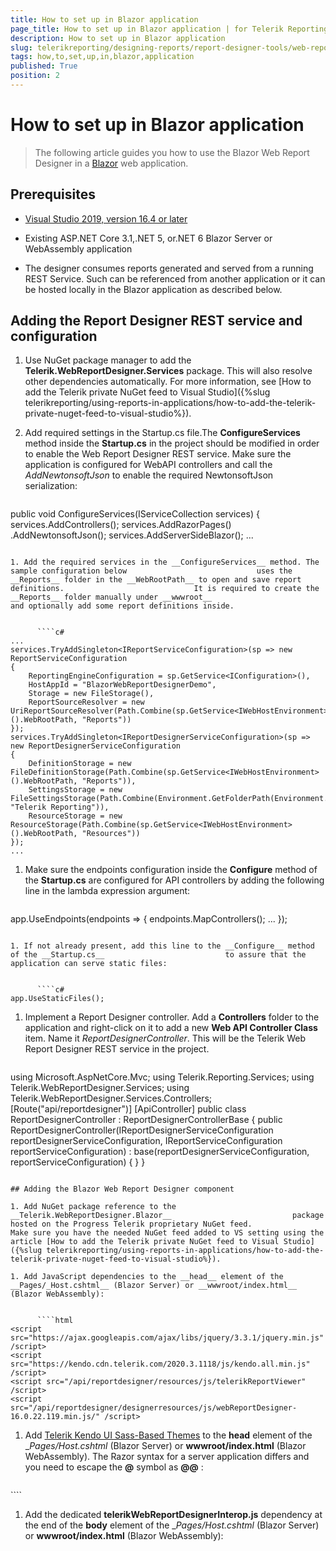 ```yaml
---
title: How to set up in Blazor application
page_title: How to set up in Blazor application | for Telerik Reporting Documentation
description: How to set up in Blazor application
slug: telerikreporting/designing-reports/report-designer-tools/web-report-designer/how-to-set-up-in-blazor-application
tags: how,to,set,up,in,blazor,application
published: True
position: 2
---
```


# How to set up in Blazor application



> The following article guides you how to use the Blazor Web Report Designer in a                      [Blazor](https://dotnet.microsoft.com/apps/aspnet/web-apps/blazor)                      web application.                 

## Prerequisites

* [Visual Studio 2019, version 16.4 or later](https://www.visualstudio.com/vs/) 

* Existing ASP.NET Core 3.1,.NET 5, or.NET 6 Blazor Server or WebAssembly application                         

* The designer consumes reports generated and served from a running REST Service.                             Such can be referenced from another application or it can be hosted locally in the Blazor application as described below.                         

## Adding the Report Designer REST service and configuration

1. Use NuGet package manager to add the __Telerik.WebReportDesigner.Services__ package. This will also resolve                             other dependencies automatically. For more information, see                             [How to add the Telerik private NuGet feed to Visual Studio]({%slug telerikreporting/using-reports-in-applications/how-to-add-the-telerik-private-nuget-feed-to-visual-studio%}).                         

1. Add required settings in the Startup.cs file.The __ConfigureServices__ method inside the __Startup.cs__ in the project                             should be modified in order to enable the Web Report Designer REST service. Make sure the application                             is configured for WebAPI controllers and call the *AddNewtonsoftJson*                             to enable the required NewtonsoftJson serialization:                         

    
      ````c#
public void ConfigureServices(IServiceCollection services)
{
    services.AddControllers();
    services.AddRazorPages()
     .AddNewtonsoftJson();
    services.AddServerSideBlazor();
 ...
````

1. Add the required services in the __ConfigureServices__ method. The sample configuration below                             uses the __Reports__ folder in the __WebRootPath__ to open and save report definitions.                             It is required to create the __Reports__ folder manually under __wwwroot__                           and optionally add some report definitions inside.                         

    
      ````c#
...
services.TryAddSingleton<IReportServiceConfiguration>(sp => new ReportServiceConfiguration
{
    ReportingEngineConfiguration = sp.GetService<IConfiguration>(),
    HostAppId = "BlazorWebReportDesignerDemo",
    Storage = new FileStorage(),
    ReportSourceResolver = new UriReportSourceResolver(Path.Combine(sp.GetService<IWebHostEnvironment>().WebRootPath, "Reports"))
});
services.TryAddSingleton<IReportDesignerServiceConfiguration>(sp => new ReportDesignerServiceConfiguration
{
    DefinitionStorage = new FileDefinitionStorage(Path.Combine(sp.GetService<IWebHostEnvironment>().WebRootPath, "Reports")),
    SettingsStorage = new FileSettingsStorage(Path.Combine(Environment.GetFolderPath(Environment.SpecialFolder.ApplicationData), "Telerik Reporting")),
    ResourceStorage = new ResourceStorage(Path.Combine(sp.GetService<IWebHostEnvironment>().WebRootPath, "Resources"))
});
...
````

1. Make sure the endpoints configuration inside the __Configure__ method of the                             __Startup.cs__ are configured for API controllers by adding the following line in the                             lambda expression argument:                         

    
      ````c#
app.UseEndpoints(endpoints =>
{
    endpoints.MapControllers();
 ...
});
````

1. If not already present, add this line to the __Configure__ method of the __Startup.cs__                           to assure that the application can serve static files:                         

    
      ````c#
app.UseStaticFiles();
````

1. Implement a Report Designer controller. Add a __Controllers__ folder to the application                             and right-click on it to add a new __Web API Controller Class__ item.                             Name it *ReportDesignerController*. This will be the Telerik Web Report Designer REST service in the                             project.                         

    
      ````c#
using Microsoft.AspNetCore.Mvc;
using Telerik.Reporting.Services;
using Telerik.WebReportDesigner.Services;
using Telerik.WebReportDesigner.Services.Controllers;
[Route("api/reportdesigner")]
[ApiController]
public class ReportDesignerController : ReportDesignerControllerBase
{
    public ReportDesignerController(IReportDesignerServiceConfiguration reportDesignerServiceConfiguration, IReportServiceConfiguration reportServiceConfiguration)
        : base(reportDesignerServiceConfiguration, reportServiceConfiguration)
    {
    }
}
````

## Adding the Blazor Web Report Designer component

1. Add NuGet package reference to the __Telerik.WebReportDesigner.Blazor__                           package hosted on the Progress Telerik proprietary NuGet feed.                             Make sure you have the needed NuGet feed added to VS setting using the article [How to add the Telerik private NuGet feed to Visual Studio]({%slug telerikreporting/using-reports-in-applications/how-to-add-the-telerik-private-nuget-feed-to-visual-studio%}).                         

1. Add JavaScript dependencies to the __head__ element of the                             __Pages/_Host.cshtml__ (Blazor Server) or __wwwroot/index.html__ (Blazor WebAssembly):                         

    
      ````html
<script src="https://ajax.googleapis.com/ajax/libs/jquery/3.3.1/jquery.min.js" /script>
<script src="https://kendo.cdn.telerik.com/2020.3.1118/js/kendo.all.min.js" /script>
<script src="/api/reportdesigner/resources/js/telerikReportViewer" /script>
<script src="/api/reportdesigner/designerresources/js/webReportDesigner-16.0.22.119.min.js/" /script>
````

1. Add                              [Telerik Kendo UI Sass-Based Themes](https://docs.telerik.com/kendo-ui/styles-and-layout/sass-themes)                              to the __head__ element of the                             __Pages/_Host.cshtml__ (Blazor Server) or __wwwroot/index.html__ (Blazor WebAssembly).                             The Razor syntax for a server application differs and you need to escape the __@__ symbol as __@@__ :                         

    
      ````html
<link rel="stylesheet" href="https://unpkg.com/@progress/kendo-theme-default@latest/dist/all.css" />
````

1. Add the dedicated __telerikWebReportDesignerInterop.js__ dependency at the end of the __body__ element of the                             __Pages/_Host.cshtml__ (Blazor Server) or __wwwroot/index.html__ (Blazor WebAssembly):                         

    
      ````
<script src="_content/telerik.webreportdesigner.blazor/telerikWebReportDesignerInterop.js" defer /script>
@* Or this one if using the Telerik.WebReportDesigner.Blazor.Trial package *@
@*<script src="_content/Telerik.WebReportDesigner.Blazor.Trial/telerikWebReportDesignerInterop.js" defer /script>*@
````

1. Use the following snippet to place the designer component in a razor page like __Pages/Index.razor__.                         

    
      ````
@page "/"
@using Telerik.WebReportDesigner.Blazor
<style>
    #wrd1 {
        position: relative;
        width: 1300px;
        height: 880px;
        padding-right: 50px;
    }
</style>
@* Create the WebReportDesignerWidget *@
<WebReportDesigner DesignerId="wrd1"
                   ServiceUrl="/api/reportdesigner"
                   Report="SampleReport.trdp"
                   ToolboxArea="new ToolboxAreaOptions() { Layout = ToolboxAreaLayout.List }"
                   PropertiesArea="new PropertiesAreaOptions() { Layout = PropertiesAreaLayout.Categorized }" />
````

1. The __Report__ option will instruct the designer to look for *SampleReport.trdp* inside                             __wwwroot/Reports__ on first load.                             You can create this report definition in the folder or omit the __Report__ option above.                             Finally, run the project.

